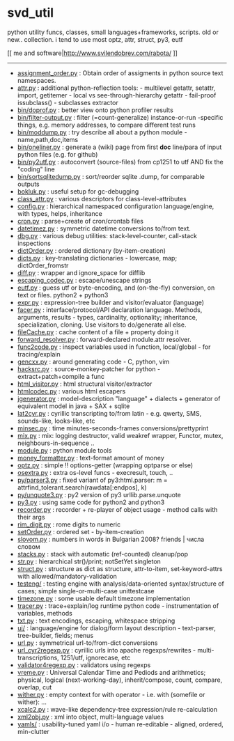 svd_util
========

python utility funcs, classes, small languages+frameworks, scripts. 
old or new.. collection.
i tend to use most optz, attr, struct, py3, eutf

[[ me and software|http://www.svilendobrev.com/rabota/ ]]

--------
* [assignment_order.py](https://github.com/svilendobrev/svd_util/blob/master/assignment_order.py) : Obtain order of assigments in python source text namespaces.
* [attr.py](https://github.com/svilendobrev/svd_util/blob/master/attr.py) : additional python-reflection tools: - multilevel getattr, setattr, import, getitemer - local vs see-through-hierarchy getattr - fail-proof issubclass() - subclasses extractor
* [bin/doprof.py](https://github.com/svilendobrev/svd_util/blob/master/bin/doprof.py) : better view onto python profiler results
* [bin/filter-output.py](https://github.com/svilendobrev/svd_util/blob/master/bin/filter-output.py) : filter (=count-generalize) instance-or-run -specific things, e.g. memory addresses, to compare different test runs
* [bin/moddump.py](https://github.com/svilendobrev/svd_util/blob/master/bin/moddump.py) : try describe all about a python module - name,path,doc,items
* [bin/oneliner.py](https://github.com/svilendobrev/svd_util/blob/master/bin/oneliner.py) : generate a (wiki) page from first __doc__ line/para of input python files (e.g. for github)
* [bin/py2utf.py](https://github.com/svilendobrev/svd_util/blob/master/bin/py2utf.py) : autoconvert (source-files) from cp1251 to utf AND fix the "coding" line
* [bin/sortsqlitedump.py](https://github.com/svilendobrev/svd_util/blob/master/bin/sortsqlitedump.py) : sort/reorder sqlite .dump, for comparable outputs
* [bokluk.py](https://github.com/svilendobrev/svd_util/blob/master/bokluk.py) : useful setup for gc-debugging
* [class_attr.py](https://github.com/svilendobrev/svd_util/blob/master/class_attr.py) : various descriptors for class-level-attributes
* [config.py](https://github.com/svilendobrev/svd_util/blob/master/config.py) : hierarchical namespaced configuration language/engine, with types, helps, inheritance
* [cron.py](https://github.com/svilendobrev/svd_util/blob/master/cron.py) : parse+create of cron/crontab files
* [datetimez.py](https://github.com/svilendobrev/svd_util/blob/master/datetimez.py) : symmetric datetime conversions to/from text.
* [dbg.py](https://github.com/svilendobrev/svd_util/blob/master/dbg.py) : various debug utilities: stack-level-counter, call-stack inspections
* [dictOrder.py](https://github.com/svilendobrev/svd_util/blob/master/dictOrder.py) : ordered dictionary (by-item-creation)
* [dicts.py](https://github.com/svilendobrev/svd_util/blob/master/dicts.py) : key-translating dictionaries - lowercase, map; dictOrder_fromstr
* [diff.py](https://github.com/svilendobrev/svd_util/blob/master/diff.py) : wrapper and ignore_space for difflib
* [escaping_codec.py](https://github.com/svilendobrev/svd_util/blob/master/escaping_codec.py) : escape/unescape strings
* [eutf.py](https://github.com/svilendobrev/svd_util/blob/master/eutf.py) : guess utf or byte-encoding, and (on-the-fly) conversion, on text or files. python2 + python3
* [expr.py](https://github.com/svilendobrev/svd_util/blob/master/expr.py) : expression-tree builder and visitor/evaluator (language)
* [facer.py](https://github.com/svilendobrev/svd_util/blob/master/facer.py) : interface/protocol/API declaration language. Methods, arguments, results - types, cardinality, optionality; inheritance, specialization, cloning. Use visitors to do/generate all else.
* [fileCache.py](https://github.com/svilendobrev/svd_util/blob/master/fileCache.py) : cache content of a file + property doing it
* [forward_resolver.py](https://github.com/svilendobrev/svd_util/blob/master/forward_resolver.py) : forward-declared module.attr resolver.
* [func2code.py](https://github.com/svilendobrev/svd_util/blob/master/func2code.py) : inspect variables used in function, local/global - for tracing/explain
* [gencxx.py](https://github.com/svilendobrev/svd_util/blob/master/gencxx.py) : around generating code - C, python, vim
* [hacksrc.py](https://github.com/svilendobrev/svd_util/blob/master/hacksrc.py) : source-monkey-patcher for python - extract+patch+compile a func
* [html_visitor.py](https://github.com/svilendobrev/svd_util/blob/master/html_visitor.py) : html structural visitor/extractor
* [htmlcodec.py](https://github.com/svilendobrev/svd_util/blob/master/htmlcodec.py) : various html escapers
* [jgenerator.py](https://github.com/svilendobrev/svd_util/blob/master/jgenerator.py) : model-description "language" + dialects + generator of equivalent model in java + SAX + sqlite
* [lat2cyr.py](https://github.com/svilendobrev/svd_util/blob/master/lat2cyr.py) : cyrillic transcripting to/from latin - e.g. qwerty, SMS, sounds-like, looks-like, etc
* [minsec.py](https://github.com/svilendobrev/svd_util/blob/master/minsec.py) : time minutes-seconds-frames conversions/prettyprint
* [mix.py](https://github.com/svilendobrev/svd_util/blob/master/mix.py) : mix: logging destructor, valid weakref wrapper, Functor, mutex, neighbours-in-sequence ..
* [module.py](https://github.com/svilendobrev/svd_util/blob/master/module.py) : python module tools
* [money_formatter.py](https://github.com/svilendobrev/svd_util/blob/master/money_formatter.py) : text-format amount of money
* [optz.py](https://github.com/svilendobrev/svd_util/blob/master/optz.py) : simple !! options-getter (wrapping optparse or else)
* [osextra.py](https://github.com/svilendobrev/svd_util/blob/master/osextra.py) : extra os-level funcs - execresult, touch, ..
* [py/parser3.py](https://github.com/svilendobrev/svd_util/blob/master/py/parser3.py) : fixed variant of py3:html.parser: m = attrfind_tolerant.search(rawdata[:endpos], k)
* [py/unquote3.py](https://github.com/svilendobrev/svd_util/blob/master/py/unquote3.py) : py2 version of py3 urllib.parse.unquote
* [py3.py](https://github.com/svilendobrev/svd_util/blob/master/py3.py) : using same code for python2 and python3
* [recorder.py](https://github.com/svilendobrev/svd_util/blob/master/recorder.py) : recorder + re-player of object usage - method calls with their args
* [rim_digit.py](https://github.com/svilendobrev/svd_util/blob/master/rim_digit.py) : rome digits to numeric
* [setOrder.py](https://github.com/svilendobrev/svd_util/blob/master/setOrder.py) : ordered set - by-item-creation
* [slovom.py](https://github.com/svilendobrev/svd_util/blob/master/slovom.py) : numbers in words in Bulgarian  2008? friends | числа словом
* [stacks.py](https://github.com/svilendobrev/svd_util/blob/master/stacks.py) : stack with automatic (ref-counted) cleanup/pop
* [str.py](https://github.com/svilendobrev/svd_util/blob/master/str.py) : hierarchical str()/print; notSetYet singleton
* [struct.py](https://github.com/svilendobrev/svd_util/blob/master/struct.py) : structure as dict as structure, attr-to-item, set-keyword-attrs with allowed/mandatory-validation
* [testeng/](https://github.com/svilendobrev/svd_util/blob/master/testeng/) : testing engine with analysis/data-oriented syntax/structure of cases; simple single-or-multi-case unittestcase
* [timezone.py](https://github.com/svilendobrev/svd_util/blob/master/timezone.py) : some usable default timezone implementation
* [tracer.py](https://github.com/svilendobrev/svd_util/blob/master/tracer.py) : trace+explain/log runtime python code - instrumentation of variables, methods
* [txt.py](https://github.com/svilendobrev/svd_util/blob/master/txt.py) : text encodings, escaping, whitespace stripping
* [ui/](https://github.com/svilendobrev/svd_util/blob/master/ui/) : language/engine for dialog/form layout description - text-parser, tree-builder, fields; menus
* [url.py](https://github.com/svilendobrev/svd_util/blob/master/url.py) : symmetrical url-to/from-dict conversions
* [url_cyr2regexp.py](https://github.com/svilendobrev/svd_util/blob/master/url_cyr2regexp.py) : cyrillic urls into apache regexps/rewrites - multi-transcriptions, 1251/utf, ignorecase, etc
* [validator4regexp.py](https://github.com/svilendobrev/svd_util/blob/master/validator4regexp.py) : validators using regexps
* [vreme.py](https://github.com/svilendobrev/svd_util/blob/master/vreme.py) : Universal Calendar Time and Pediods and arithmetics; physical, logical (next-working-day), inherit/compose, count, compare, overlap, cut
* [wither.py](https://github.com/svilendobrev/svd_util/blob/master/wither.py) : empty context for with operator - i.e. with (somefile or wither): ...
* [xcalc2.py](https://github.com/svilendobrev/svd_util/blob/master/xcalc2.py) : wave-like dependency-tree expression/rule re-calculation
* [xml2obj.py](https://github.com/svilendobrev/svd_util/blob/master/xml2obj.py) : xml into object, multi-language values
* [yamls/](https://github.com/svilendobrev/svd_util/blob/master/yamls/) : usability-tuned yaml i/o - human re-editable - aligned, ordered, min-clutter
